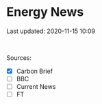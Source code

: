 # Energy News

Last updated: 2020-11-15 10:09

<br>

Sources:
- [x] Carbon Brief
- [ ] BBC 
- [ ] Current News
- [ ] FT
